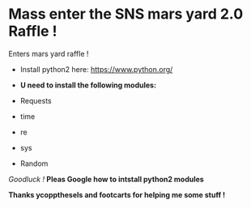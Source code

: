 Mass enter the SNS mars yard 2.0 Raffle !
===
Enters mars yard raffle !

* Install python2  here: https://www.python.org/

- **U need to install the following modules:**

* Requests

* time

* re

* sys

* Random

_Goodluck !_
**Pleas Google how to intstall python2 modules**

**Thanks ycoppthesels and footcarts for helping me some stuff !**  

